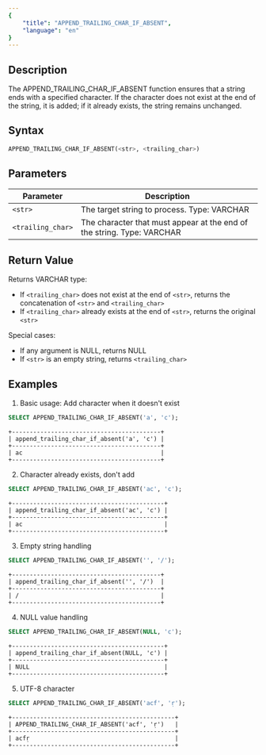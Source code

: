 ```yaml
---
{
    "title": "APPEND_TRAILING_CHAR_IF_ABSENT",
    "language": "en"
}
---
```


## Description

The APPEND_TRAILING_CHAR_IF_ABSENT function ensures that a string ends with a specified character. If the character does not exist at the end of the string, it is added; if it already exists, the string remains unchanged.

## Syntax

```sql
APPEND_TRAILING_CHAR_IF_ABSENT(<str>, <trailing_char>)
```

## Parameters

| Parameter | Description |
| ------------------ | ----------------------------------------- |
| `<str>` | The target string to process. Type: VARCHAR |
| `<trailing_char>` | The character that must appear at the end of the string. Type: VARCHAR |

## Return Value

Returns VARCHAR type:
- If `<trailing_char>` does not exist at the end of `<str>`, returns the concatenation of `<str>` and `<trailing_char>`
- If `<trailing_char>` already exists at the end of `<str>`, returns the original `<str>`

Special cases:
- If any argument is NULL, returns NULL
- If `<str>` is an empty string, returns `<trailing_char>`

## Examples

1. Basic usage: Add character when it doesn't exist
```sql
SELECT APPEND_TRAILING_CHAR_IF_ABSENT('a', 'c');
```
```text
+------------------------------------------+
| append_trailing_char_if_absent('a', 'c') |
+------------------------------------------+
| ac                                       |
+------------------------------------------+
```

2. Character already exists, don't add
```sql
SELECT APPEND_TRAILING_CHAR_IF_ABSENT('ac', 'c');
```
```text
+-------------------------------------------+
| append_trailing_char_if_absent('ac', 'c') |
+-------------------------------------------+
| ac                                        |
+-------------------------------------------+
```

3. Empty string handling
```sql
SELECT APPEND_TRAILING_CHAR_IF_ABSENT('', '/');
```
```text
+------------------------------------------+
| append_trailing_char_if_absent('', '/')  |
+------------------------------------------+
| /                                        |
+------------------------------------------+
```

4. NULL value handling
```sql
SELECT APPEND_TRAILING_CHAR_IF_ABSENT(NULL, 'c');
```
```text
+-------------------------------------------+
| append_trailing_char_if_absent(NULL, 'c') |
+-------------------------------------------+
| NULL                                      |
+-------------------------------------------+
```

5. UTF-8 character
```sql
SELECT APPEND_TRAILING_CHAR_IF_ABSENT('acf', 'ṛ');
```
```text
+----------------------------------------------+
| APPEND_TRAILING_CHAR_IF_ABSENT('acf', 'ṛ')   |
+----------------------------------------------+
| acfṛ                                         |
+----------------------------------------------+
```
